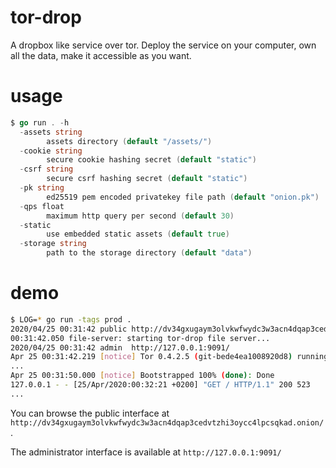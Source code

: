 # tor-drop

A dropbox like service over tor. Deploy the service on your computer, own all the data, make it accessible as you want.

# usage

```go
$ go run . -h
  -assets string
    	assets directory (default "/assets/")
  -cookie string
    	secure cookie hashing secret (default "static")
  -csrf string
    	secure csrf hashing secret (default "static")
  -pk string
    	ed25519 pem encoded privatekey file path (default "onion.pk")
  -qps float
    	maximum http query per second (default 30)
  -static
    	use embedded static assets (default true)
  -storage string
    	path to the storage directory (default "data")
```

# demo

```sh
$ LOG=* go run -tags prod .
2020/04/25 00:31:42 public http://dv34gxugaym3olvkwfwydc3w3acn4dqap3cedvtzhi3oycc4lpcsqkad.onion/
00:31:42.050 file-server: starting tor-drop file server...
2020/04/25 00:31:42 admin  http://127.0.0.1:9091/
Apr 25 00:31:42.219 [notice] Tor 0.4.2.5 (git-bede4ea1008920d8) running on Linux with Libevent 2.1.8-stable, OpenSSL 1.1.1d, Zlib 1.2.11, Liblzma N/A, and Libzstd N/A.
...
Apr 25 00:31:50.000 [notice] Bootstrapped 100% (done): Done
127.0.0.1 - - [25/Apr/2020:00:32:21 +0200] "GET / HTTP/1.1" 200 523
...
```
You can browse the public interface at `http://dv34gxugaym3olvkwfwydc3w3acn4dqap3cedvtzhi3oycc4lpcsqkad.onion/`.

The administrator interface is available at `http://127.0.0.1:9091/`
